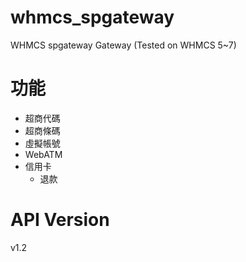 # whmcs_spgateway
WHMCS spgateway Gateway (Tested on WHMCS 5~7)

# 功能
- 超商代碼
- 超商條碼
- 虛擬帳號
- WebATM
- 信用卡
  - 退款

# API Version
v1.2
